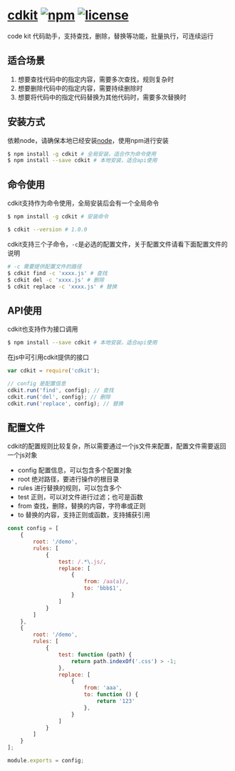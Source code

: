 # [cdkit](https://github.com/yanhaijing/cdkit) [![npm](https://img.shields.io/badge/npm-1.1.0-orange.svg)](https://www.npmjs.com/package/cdkit) [![license](https://img.shields.io/badge/license-MIT-blue.svg)](https://github.com/yanhaijing/cdkit/blob/master/LICENSE)

code kit 代码助手，支持查找，删除，替换等功能，批量执行，可连续运行

## 适合场景
1. 想要查找代码中的指定内容，需要多次查找，规则复杂时
2. 想要删除代码中的指定内容，需要持续删除时
3. 想要将代码中的指定代码替换为其他代码时，需要多次替换时

## 安装方式
依赖node，请确保本地已经安装[node](https://nodejs.org/en/)，使用npm进行安装

```bash
$ npm install -g cdkit # 全局安装，适合作为命令使用
$ npm install --save cdkit # 本地安装，适合api使用
```

## 命令使用
cdkit支持作为命令使用，全局安装后会有一个全局命令

```bash
$ npm install -g cdkit # 安装命令

$ cdkit --version # 1.0.0
```

cdkit支持三个子命令，`-c`是必选的配置文件，关于配置文件请看下面配置文件的说明

```bash
# -c 需要提供配置文件的路径
$ cdkit find -c 'xxxx.js' # 查找
$ cdkit del -c 'xxxx.js' # 删除
$ cdkit replace -c 'xxxx.js' # 替换
```

## API使用
cdkit也支持作为接口调用

```bash
$ npm install --save cdkit # 本地安装，适合api使用
```

在js中可引用cdkit提供的接口

```js
var cdkit = require('cdkit');

// config 是配置信息
cdkit.run('find', config); // 查找
cdkit.run('del', config); // 删除
cdkit.run('replace', config); // 替换
```

## 配置文件
cdkit的配置规则比较复杂，所以需要通过一个js文件来配置，配置文件需要返回一个js对象

- config 配置信息，可以包含多个配置对象
- root 绝对路径，要进行操作的根目录
- rules 进行替换的规则，可以包含多个
- test 正则，可以对文件进行过滤；也可是函数
- from 查找，删除，替换的内容，字符串或正则
- to 替换的内容，支持正则或函数，支持捕获引用

```js
const config = [
    {
        root: '/demo',
        rules: [
            {
                test: /.*\.js/,
                replace: [
                    {
                        from: /aa(a)/,
                        to: 'bbb$1',
                    }
                ]
            }
        ]
    },
    {
        root: '/demo',
        rules: [
            {
                test: function (path) {
                    return path.indexOf('.css') > -1;
                },
                replace: [
                    {
                        from: 'aaa',
                        to: function () {
                            return '123'
                        },
                    }
                ]
            }
        ]
    }
];

module.exports = config;
```
